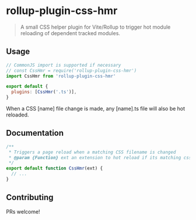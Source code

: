 # rollup-plugin-css-hmr

> A small CSS helper plugin for Vite/Rollup to trigger hot module reloading of dependent tracked modules.

## Usage

```js
// CommonJS import is supported if necessary
// const CssHmr = require('rollup-plugin-css-hmr')
import CssHmr from 'rollup-plugin-css-hmr'

export default {
  plugins: [CssHmr('.ts')],
}
```

When a CSS [name] file change is made, any [name].ts file will also be hot reloaded.

## Documentation

```js
/**
 * Triggers a page reload when a matching CSS filename is changed
 * @param {Function} ext an extension to hot reload if its matching css changes
 */
export default function CssHmr(ext) {
  // ...
}
```

## Contributing

PRs welcome!
